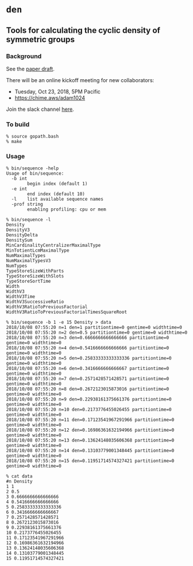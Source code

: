 # `den`

## Tools for calculating the cyclic density of symmetric groups

### Background

See the [paper draft](https://adam-marks.com/den/denSnv20_amarks.pdf).

There will be an online kickoff meeting for new collaborators:
* Tuesday, Oct 23, 2018, 5PM Pacific
* https://chime.aws/adam1024

Join the slack channel [here](https://join.slack.com/t/zalgebra/shared_invite/enQtNDUwOTEyNTU4NzIxLThkODUwNDAwYjJhMGQ5YzJlNDkyZTU4ZjkxZGE4YzYyNWZmM2YzNjMyNjRjMTdmOGU4MGI4N2UwOGJjYjBkYzM).

### To build

```
% source gopath.bash
% make
```

### Usage

```
% bin/sequence -help
Usage of bin/sequence:
  -b int
    	begin index (default 1)
  -e int
    	end index (default 10)
  -l	list available sequence names
  -prof string
    	enabling profiling: cpu or mem

% bin/sequence -l
Density
DensityV3
DensityDelta
DensitySum
MinCardinalityCentralizerMaximalType
MinTotientLcmMaximalType
NumMaximalTypes
NumMaximalTypesV3
NumTypes
TypeStoreSizeWithParts
TypeStoreSizeWithSlots
TypeStoreSortTime
Width
WidthV3
WidthV3Time
WidthV3SuccessiveRatio
WidthV3RatioToPreviousFactorial
WidthV3RatioToPreviousFactorialTimesSquareRoot

% bin/sequence -b 1 -e 15 Density > data
2018/10/08 07:55:20 n=1 den=1 partitiontime=0 gentime=0 widthtime=0
2018/10/08 07:55:20 n=2 den=0.5 partitiontime=0 gentime=0 widthtime=0
2018/10/08 07:55:20 n=3 den=0.6666666666666666 partitiontime=0 gentime=0 widthtime=0
2018/10/08 07:55:20 n=4 den=0.5416666666666666 partitiontime=0 gentime=0 widthtime=0
2018/10/08 07:55:20 n=5 den=0.25833333333333336 partitiontime=0 gentime=0 widthtime=0
2018/10/08 07:55:20 n=6 den=0.3416666666666667 partitiontime=0 gentime=0 widthtime=0
2018/10/08 07:55:20 n=7 den=0.2571428571428571 partitiontime=0 gentime=0 widthtime=0
2018/10/08 07:55:20 n=8 den=0.2672123015873016 partitiontime=0 gentime=0 widthtime=0
2018/10/08 07:55:20 n=9 den=0.22938161375661376 partitiontime=0 gentime=0 widthtime=0
2018/10/08 07:55:20 n=10 den=0.2173776455026455 partitiontime=0 gentime=0 widthtime=0
2018/10/08 07:55:20 n=11 den=0.17123541967291966 partitiontime=0 gentime=0 widthtime=0
2018/10/08 07:55:20 n=12 den=0.16986361632194966 partitiontime=0 gentime=0 widthtime=0
2018/10/08 07:55:20 n=13 den=0.13624148035606368 partitiontime=0 gentime=0 widthtime=0
2018/10/08 07:55:20 n=14 den=0.13103779001348445 partitiontime=0 gentime=0 widthtime=0
2018/10/08 07:55:20 n=15 den=0.11951714574327421 partitiontime=0 gentime=0 widthtime=0

% cat data
#n Density
1 1
2 0.5
3 0.6666666666666666
4 0.5416666666666666
5 0.25833333333333336
6 0.3416666666666667
7 0.2571428571428571
8 0.2672123015873016
9 0.22938161375661376
10 0.2173776455026455
11 0.17123541967291966
12 0.16986361632194966
13 0.13624148035606368
14 0.13103779001348445
15 0.11951714574327421

```



